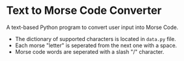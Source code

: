 # Text to Morse Code Converter

A text-based Python program to convert user input into Morse Code.

- The dictionary of supported characters is located in `data.py` file.
- Each morse "letter" is seperated from the next one with a space.
- Morse code words are seperated with a slash "/" character.
